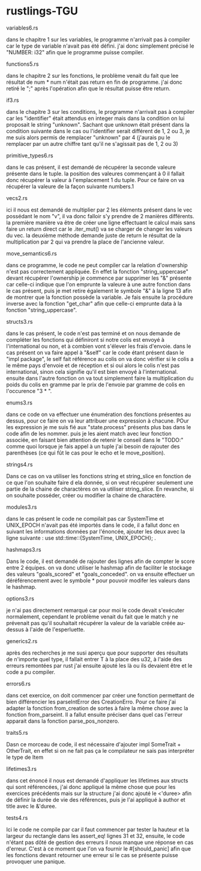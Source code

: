 # rustlings-TGU

variables6.rs

dans le chapitre 1 sur les variables, le programme n'arrivait pas à compiler car le type de variable n'avait pas été défini. j'ai donc simplement précisé le "NUMBER: i32" afin que le programme puisse compiler.

functions5.rs

dans le chapitre 2 sur les fonctions, le problème venait du fait que lee résultat de num * num n'était pas return en fin de programme. j'ai donc retiré le ";" après l'opération afin que le résultat puisse être return.

if3.rs

dans le chapitre 3 sur les conditions, le programme n'arrivait pas à compiler car les "identifier" était attendus en integer mais dans la condition on lui proposait le string "unknown". Sachant que unknown était présent dans la condition suivante dans le cas ou l'identifier serait différent de 1, 2 ou 3, je me suis alors permis de remplacer "unknown" par 4 (j'aurais pu le remplacer par un autre chiffre tant qu'il ne s'agissait pas de 1, 2 ou 3)

primitive_types6.rs

dans le cas présent, il est demandé de récupérer la seconde valeure présente dans le tuple. la position des valeures commençant à 0 il fallait donc récupérer la valeur à l'emplacement 1 du tuple. Pour ce faire on va récupérer la valeure de la façon suivante numbers.1

vecs2.rs

ici il nous est demandé de multiplier par 2 les éléments présent dans le vec possédant le nom "v", il va donc falloir s'y prendre de 2 manières différents. la première manière va être de créer une ligne effectuant le calcul mais sans faire un return direct car le .iter_mut() va se charger de changer les valeurs du vec. la deuxième méthode demande juste de return le résultat de la multiplication par 2 qui va prendre la place de l'ancienne valeur.

move_semantics6.rs

dans ce programme, le code ne peut compiler car la relation d'ownership n'est pas correctement appliquée. En effet la fonction "string_uppercase" devant récupérer l'ownership je commence par supprimer les "&" présente car celle-ci indique que l'on emprunte la valeure à une autre fonction dans le cas présent, puis je met retire également le symbole "&" à la ligne 13 afin de montrer que la fonction possède la variable. Je fais ensuite la procédure inverse avec la fonction "get_char" afin que celle-ci emprunte data à la fonction "string_uppercase".

structs3.rs

dans le cas présent, le code n'est pas terminé et on nous demande de compléter les fonctions qui définiront si notre colis est envoyé à l'international ou non, et à combien vont s'élever les frais d'envoie. dans le cas présent on va faire appel à "&self" car le code étant présent dasn le "impl package", le self fait référence au colis on va donc vérifier si le colis a le même pays d'envoie et de réception et si oui alors le colis n'est pas international, sinon cela signifie qu'il est bien envoyé à l'international. ensuite dans l'autre fonction on va tout simplement faire la multiplication du poids du colis en gramme par le prix de l'envoie par gramme de colis en l'occurence "3 * <poids du colis>".

enums3.rs

dans ce code on va effectuer une énumération des fonctions présentes au dessus, pour ce faire on va leur attribuer une expression à chacune. POur les expression je me suis fié aux "state.process" présents plus bas dans le code afin de les nommer. puis je les aient match avec leur fonction associée, en faisant bien attention de retenir le conseil dans le "TODO:" comme quoi lorsque je fais appel à un tuple j'ai besoin de rajouter des parenthèses (ce qui fût le cas pour le echo et le move_position).

strings4.rs

Dans ce cas on va utiliser les fonctions string et string_slice en fonction de ce que l'on souhaite faire d ela donnée, si on veut récupérer seulement une partie de la chaine de charactères on va utiliser string_slice. En revanche, si on souhaite posséder, créer ou modifier la chaine de charactère.

modules3.rs

dans le cas présent le code ne compilait pas car SystemTime et UNIX_EPOCH n'avait pas été importés dans le code, il a fallut donc en suivant les informations données par l'énoncée, ajouter les deux avec la ligne suivante : use std::time::{SystemTime, UNIX_EPOCH}; .

hashmaps3.rs

Dans le code, il est demandé de rajouter des lignes afin de compter le score entre 2 équipes. on va donc utiliser le hashmap afin de faciliter le stockage des valeurs "goals_scored" et "goals_conceded". on va ensuite effectuer un déréférencement avec le symbole * pour pouvoir modifer les valeurs dans le hashmap.

options3.rs

je n'ai pas directement remarqué car pour moi le code devait s'exécuter normalement, cependant le problème venait du fait que le match y ne prévenait pas qu'il souhaitait récupérer la valeur de la variable créée au-dessus à l'aide de l'esperluette.

generics2.rs

après des recherches je me susi aperçu que pour supporter des résultats de n'importe quel type, il fallait entrer T à la place des u32, à l'aide des erreurs remontées par rust j'ai ensuite ajouté les <T> là ou ils devaient être et le code a pu compiler.

errors6.rs

dans cet exercice, on doit commencer par créer une fonction permettant de bien différencier les parseIntError des CreationErro. Pour ce faire j'ai adapter la fonction from_creation de sortes à  faire la même chose avec la fonction from_parseint. Il a fallut ensuite préciser dans quel cas l'erreur apparait dans la fonction parse_pos_nonzero.

traits5.rs

Dasn ce morceau de code, il est nécessaire d'ajouter impl SomeTrait + OtherTrait, en effet si on ne fait pas ça le compilateur ne sais pas interpréter le type de Item

lifetimes3.rs

dans cet énoncé il nous est demandé d'appliquer les lifetimes aux structs qui sont référencées, j'ai donc appliqué la même chose que pour les exercices précédents mais sur la structure j'ai donc ajouté le <'duree> afin de définir la durée de vie des références, puis je l'ai appliqué à author et title avec le &'duree.

tests4.rs

Ici le code ne compile par car il faut commencer par tester la hauteur et la largeur du rectangle dans les assert_eq! lignes 31 et 32, ensuite, le code n'étant pas dôté de gestion des erreurs il nous manque une réponse en cas d'erreur. C'est à ce moment que l'on va fournir le #[should_panic] afin que les fonctions devant retourner une erreur si le cas se présente puisse provoquer une panique.
